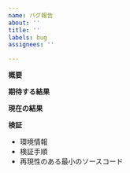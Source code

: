 ```yaml
---
name: バグ報告
about: ''
title: ''
labels: bug
assignees: ''

---
```


**概要**

**期待する結果**

**現在の結果**

**検証**
- 環境情報
- 検証手順
- 再現性のある最小のソースコード
